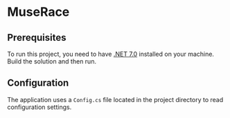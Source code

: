 # MuseRace

## Prerequisites

To run this project, you need to have [.NET 7.0](https://dotnet.microsoft.com/download/dotnet/7.0) installed on your machine.
Build the solution and then run.

## Configuration

The application uses a `Config.cs` file located in the project directory to read configuration settings. 
